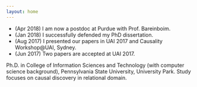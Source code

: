 ```yaml
---
layout: home
---
```

- (Apr 2018) I am now a postdoc at Purdue with Prof. Bareinboim.
- (Jan 2018) I successfully defended my PhD dissertation.
- (Aug 2017) I presented our papers in UAI 2017 and Causality Workshop@UAI, Sydney.
- (Jun 2017) Two papers are accepted at UAI 2017.


Ph.D. in College of Information Sciences and Technology (with computer science background), Pennsylvania State University, University Park. 
Study focuses on causal discovery in relational domain. 




